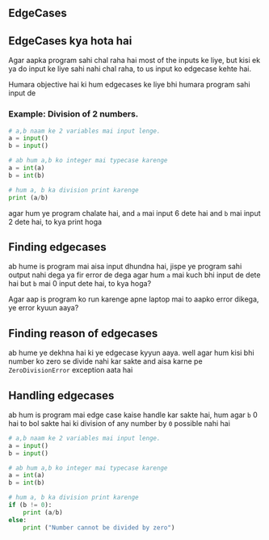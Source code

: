 ## EdgeCases


## EdgeCases kya hota hai
Agar aapka program sahi chal raha hai most of the inputs ke liye, but kisi ek ya do input ke liye sahi nahi chal raha, to us input ko edgecase kehte hai.

Humara objective hai ki hum edgecases ke liye bhi humara program sahi input de


### Example: Division of 2 numbers.


```python
# a,b naam ke 2 variables mai input lenge.
a = input()
b = input()

# ab hum a,b ko integer mai typecase karenge
a = int(a)
b = int(b)

# hum a, b ka division print karenge
print (a/b) 
```

agar hum ye program chalate hai, and `a` mai input 6 dete hai and `b` mai input 2 dete hai, to kya print hoga

## Finding edgecases

ab hume is program mai aisa input dhundna hai, jispe ye program sahi output nahi dega ya fir error de dega
agar hum `a` mai kuch bhi input de dete hai but `b` mai 0 input dete hai, to kya hoga?

Agar aap is program ko run karenge apne laptop mai to aapko error dikega, ye error kyuun aaya?

## Finding reason of edgecases

ab hume ye dekhna hai ki ye edgecase kyyun aaya.
well agar hum kisi bhi number ko zero se divide nahi kar sakte and aisa karne pe `ZeroDivisionError` exception aata hai

## Handling edgecases

ab hum is program mai edge case kaise handle kar sakte hai, hum agar `b` 0 hai to bol sakte hai ki division of any number by `0` possible nahi hai

```python
# a,b naam ke 2 variables mai input lenge.
a = input()
b = input()

# ab hum a,b ko integer mai typecase karenge
a = int(a)
b = int(b)

# hum a, b ka division print karenge
if (b != 0):
	print (a/b)
else:
	print ("Number cannot be divided by zero")
```



